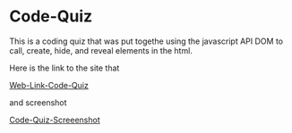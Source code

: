 # Code-Quiz

This is a coding quiz that was put togethe using the javascript API DOM to call, create, hide, and reveal elements in the html.

Here is the link to the site that

[Web-Link-Code-Quiz](https://bruceanthonyii.github.io/Code-Quiz/)

and screenshot

[Code-Quiz-Screeenshot](./Screenshot-Code-Quiz.png)